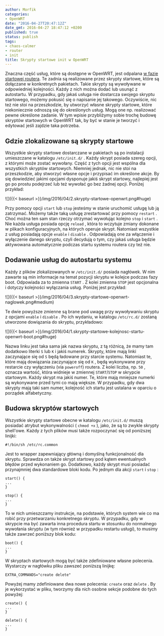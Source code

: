 ```yaml
---
author: Morfik
categories:
- OpenWRT
date: "2016-04-27T20:47:12Z"
date_gmt: 2016-04-27 18:47:12 +0200
published: true
status: publish
tags:
- chaos-calmer
- router
- init
title: Skrypty startowe init w OpenWRT
---
```


Znaczna część usług, które są dostępne w OpenWRT, jest odpalana [w fazie startowej
routera](https://wiki.openwrt.org/doc/techref/process.boot#init). Te zadnia są realizowane przez
skrypty startowe, które są dołączane w konkretnych pakietach. Takie skrypty są wywoływane w
odpowiedniej kolejności. Każdy z nich można dodać lub usunąć z autostartu. W przypadku, gdy jakaś
usługa nie dostarcza swojego skryptu startowego, możemy pokusić się o napisanie jej takowego.
Oczywiście, nic też nie stoi na przeszkodzie, by utworzyć własne skrypty startowe, które
niekoniecznie odnoszą się do określonych usług. Mogą one np. realizować pewne określone zadanie. W
tym wpisie przybliżymy sobie trochę budowę skryptów startowych w OpenWRT tak, by być w stanie je
tworzyć i edytować jeśli zajdzie taka potrzeba.

<!--more-->
## Gdzie zlokalizowane są skrypty startowe

Wszystkie skrypty startowe dostarczane w pakietach są po instalacji umieszczane w katalogu
`/etc/init.d/` . Każdy skrypt posiada szereg opcji, z którymi może zostać wywołany. Część z tych
opcji jest wspólna dla wszystkich skryptów startowych. Niemniej jednak, nic nie stoi na
przeszkodzie, aby stworzyć własne opcje i przypisać im określone akcje. By się dowiedzieć jakimi
opcjami dysponuje jakiś skrypt startowy, najlepiej jest go po prostu podejrzeć lub też wywołać go
bez żadnej opcji. Poniżej przykład:

![]({{< baseurl >}}/img/2016/04/2.skrypty-startowe-openwrt.png#huge)

Przy pomocy opcji `start` lub `stop` jesteśmy w stanie uruchomić usługę lub ją zatrzymać. Możemy
także taką usługę zrestartować przy pomocy `restart` . Choć można ten sam stan rzeczy otrzymać
wywołując kolejno `stop` i `start` . Nie każda usługa posiada opcję `reload` , która to wczytuje
zmiany dokonane w plikach konfiguracyjnych, na których operuje skrypt. Natomiast wszystkie z usług
posiadają opcje `enable` i `disable` . Odpowiadają one za włączenie i wyłączenie danego skryptu,
czyli decydują o tym, czy jakaś usługa będzie aktywowana automatycznie podczas startu systemu
routera czy też nie.

## Dodawanie usług do autostartu systemu

Każdy z plików zlokalizowanych w `/etc/init.d/` posiada nagłówek. W nim zawarte są min informacje na
temat pozycji skryptu w kolejce podczas fazy boot. Odpowiada za to zmienna `START` . Z kolei zmienna
`STOP` jest opcjonalna i dotyczy kolejności wyłączania usług. Poniżej jest przykład:

![]({{< baseurl >}}/img/2016/04/3.skrypty-startowe-openwrt-naglowek.png#medium)

Te dwie powyższe zmienne są brane pod uwagę przy wywoływaniu skryptu z opcjami `enable` i
`disable` . Po ich wydaniu, w katalogu `/etc/rc.d/` zostaną utworzone dowiązania do skryptu,
przykładowo:

![]({{< baseurl >}}/img/2016/04/1.skrypty-startowe-kolejnosc-startu-openwrt-boot.png#huge)

Nazwa linku jest taka sama jak nazwa skryptu, z tą różnicą, że mamy tam dodatkowo literki `S` lub
`K` i jakiś numerek. Skrypty, które mają linki zaczynające się od `S` będą ładowane przy starcie
systemu. Natomiast te, które mają dowiązania zaczynające się od `K` , będą wykonywane przy restarcie
czy wyłączeniu (via `poweroff`) routera. Z kolei liczba, np. `50` , oznacza wartość, która widnieje
w zmiennej `START`/`STOP` w skrypcie startowym. Każdy skrypt ma jakiś numer. Te, które mają mniejsze
numerki są wykonywane przed tymi co mają większe. W przypadku, gdy dwa skrypty mają taki sam numer,
kolejność ich startu jest ustalana w oparciu o porządek alfabetyczny.

## Budowa skryptów startowych

Wszystkie skrypty startowe obecne w katalogu `/etc/init.d/` muszą posiadać atrybut wykonywalności (
`chmod +x` ), jako, że są to zwykle skrypty shell'owe. Każdy z tych plików musi także rozpoczynać
się od poniższej linijki:

    #!/bin/sh /etc/rc.common

Jest to wrapper zapewniający główną i domyślną funkcjonalność dla skryptu. Sprawdza on także skrypt
startowy pod kątem ewentualnych błędów przed wykonaniem go. Dodatkowo, każdy skrypt musi posiadać
przynajmniej dwa standardowe bloki kodu. Po jednym dla akcji `start` i `stop` :

    start() {
    ...
    }

    stop() {
    ...
    }

To w nich umieszczamy instrukcje, na podstawie, których system wie co ma robić przy przetwarzaniu
konkretnego skryptu. W przypadku, gdy w skrypcie ma być zawarta inna procedura startu w stosunku do
normalnego wywołania skryptu (w tym również w przypadku restartu usługi), to musimy także zawrzeć
poniższy blok kodu:

    boot() {
    ...
    }

W skryptach startowych mogą być także zdefiniowane własne polecenia. Wystarczy w nagłówku pliku
zawszeć poniższą linijkę:

    EXTRA_COMMANDS="create delete"

Powyżej mamy zdefiniowane dwa nowe polecenia: `create` oraz `delete` . By je wykorzystać w pliku,
tworzymy dla nich osobne sekcje podobne do tych powyżej:

    create() {
    ...
    }

    delete() {
    ...
    }
